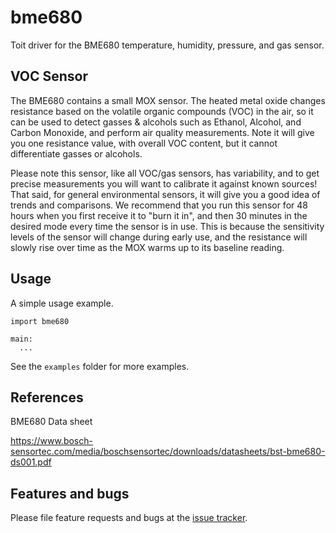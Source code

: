 # bme680
Toit driver for the BME680 temperature, humidity, pressure, and gas sensor.

## VOC Sensor
The BME680 contains a small MOX sensor. The heated metal oxide changes resistance based on the volatile organic compounds (VOC) in the air, so it can be used to detect gasses & alcohols such as Ethanol, Alcohol, and Carbon Monoxide, and perform air quality measurements. Note it will give you one resistance value, with overall VOC content, but it cannot differentiate gasses or alcohols.

Please note this sensor, like all VOC/gas sensors, has variability, and to get precise measurements you will want to calibrate it against known sources! That said, for general environmental sensors, it will give you a good idea of trends and comparisons. We recommend that you run this sensor for 48 hours when you first receive it to "burn it in", and then 30 minutes in the desired mode every time the sensor is in use. This is because the sensitivity levels of the sensor will change during early use, and the resistance will slowly rise over time as the MOX warms up to its baseline reading.


## Usage

A simple usage example.

```
import bme680

main:
  ...
```

See the `examples` folder for more examples.

## References
BME680 Data sheet

https://www.bosch-sensortec.com/media/boschsensortec/downloads/datasheets/bst-bme680-ds001.pdf

## Features and bugs

Please file feature requests and bugs at the [issue tracker][tracker].

[tracker]: https://github.com/nilwes/bme680/issues
